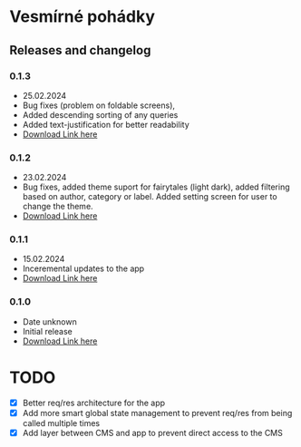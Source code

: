 # Vesmírné pohádky

## Releases and changelog

### 0.1.3

- 25.02.2024
- Bug fixes (problem on foldable screens),
- Added descending sorting of any queries
- Added text-justification for better readability
- [Download Link here](https://drive.google.com/file/d/1TK1ArAswu8coxluAkk4VkmHQ2m756d1b/view?usp=drive_link)

### 0.1.2

- 23.02.2024
- Bug fixes, added theme suport for fairytales (light dark), added filtering based on author, category or label. Added setting screen for user to change the theme.
- [Download Link here](https://drive.google.com/file/d/1l-FTDnboaKJ3e-6QHoIoe8uWrwwLalfH/view?usp=sharing)

### 0.1.1

- 15.02.2024
- Inceremental updates to the app
- [Download Link here](https://drive.google.com/file/d/1zJN4F2fzuQHFC1uMJwlIJDjM9zjf-4bA/view?usp=drive_link)

### 0.1.0

- Date unknown
- Initial release
- [Download Link here](https://drive.google.com/file/d/1QJlUCBwTY-VKjMnQ8m43pm3-y_hf_u2r/view?usp=drive_link)

# TODO

- [x] Better req/res architecture for the app
- [x] Add more smart global state management to prevent req/res from being called multiple times
- [x] Add layer between CMS and app to prevent direct access to the CMS
